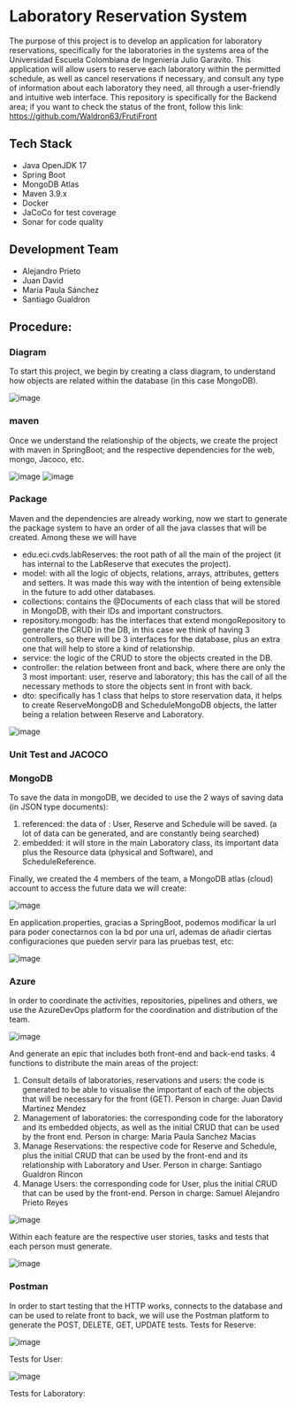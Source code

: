 # Laboratory Reservation System

The purpose of this project is to develop an application for laboratory reservations, specifically for the laboratories in the systems area of the Universidad Escuela Colombiana de Ingeniería Julio Garavito. This application will allow users to reserve each laboratory within the permitted schedule, as well as cancel reservations if necessary, and consult any type of information about each laboratory they need, all through a user-friendly and intuitive web interface. This repository is specifically for the Backend area; if you want to check the status of the front, follow this link: https://github.com/Waldron63/FrutiFront

## Tech Stack
- Java OpenJDK 17
- Spring Boot
- MongoDB Atlas
- Maven 3.9.x
- Docker
- JaCoCo for test coverage
- Sonar for code quality

## Development Team

- Alejandro Prieto
- Juan David
- María Paula Sánchez
- Santiago Gualdron

## Procedure:
### Diagram
To start this project, we begin by creating a class diagram, to understand how objects are related within the database (in this case MongoDB).


![image](https://github.com/user-attachments/assets/f97c31c1-b686-4164-bc43-c901b09971a0)

### maven
Once we understand the relationship of the objects, we create the project with maven in SpringBoot; and the respective dependencies for the web, mongo, Jacoco, etc.


![image](https://github.com/user-attachments/assets/d8682104-c07d-4693-84f4-707efc21dd17)
![image](https://github.com/user-attachments/assets/d5994e0c-002c-43af-b781-30feadf1506e)

### Package
Maven and the dependencies are already working, now we start to generate the package system to have an order of all the java classes that will be created.
Among these we will have
- edu.eci.cvds.labReserves: the root path of all the main of the project (it has internal to the LabReserve that executes the project).
- model: with all the logic of objects, relations, arrays, attributes, getters and setters. It was made this way with the intention of being extensible in the future to add other databases.
- collections: contains the @Documents of each class that will be stored in MongoDB, with their IDs and important constructors.
- repository.mongodb: has the interfaces that extend mongoRepository to generate the CRUD in the DB, in this case we think of having 3 controllers, so there will be 3 interfaces for the database, plus an extra one that will help to store a kind of relationship.
- service: the logic of the CRUD to store the objects created in the DB.
- controller: the relation between front and back, where there are only the 3 most important: user, reserve and laboratory; this has the call of all the necessary methods to store the objects sent in front with back.
- dto: specifically has 1 class that helps to store reservation data, it helps to create ReserveMongoDB and ScheduleMongoDB objects, the latter being a relation between Reserve and Laboratory.

![image](https://github.com/user-attachments/assets/fccf69fa-56bc-4efb-9aec-5ae76e36a7b9)

### Unit Test and JACOCO


### MongoDB
To save the data in mongoDB, we decided to use the 2 ways of saving data (in JSON type documents):
1. referenced: the data of : User, Reserve and Schedule will be saved.
(a lot of data can be generated, and are constantly being searched)
2. embedded: it will store in the main Laboratory class, its important data plus the Resource data (physical and Software), and ScheduleReference.

Finally, we created the 4 members of the team, a MongoDB atlas (cloud) account to access the future data we will create:

![image](https://github.com/user-attachments/assets/ca0649b2-580c-4d54-85a9-0ee0f7e595ad)

En application.properties, gracias a SpringBoot, podemos modificar la url para poder conectarnos con la bd por una url, ademas de añadir ciertas configuraciones que pueden servir para las pruebas test, etc:

![image](https://github.com/user-attachments/assets/c415eaf8-9ca2-4102-b9df-c2683a865ff7)


### Azure

In order to coordinate the activities, repositories, pipelines and others, we use the AzureDevOps platform for the coordination and distribution of the team.

![image](https://github.com/user-attachments/assets/93c70162-a2f9-49d8-b0e5-3f7b837da4da)

And generate an epic that includes both front-end and back-end tasks. 4 functions to distribute the main areas of the project: 
1. Consult details of laboratories, reservations and users: the code is generated to be able to visualise the important of each of the objects that will be necessary for the front (GET). Person in charge: Juan David Martinez Mendez
2. Management of laboratories: the corresponding code for the laboratory and its embedded objects, as well as the initial CRUD that can be used by the front end. Person in charge: Maria Paula Sanchez Macias
3. Manage Reservations: the respective code for Reserve and Schedule, plus the initial CRUD that can be used by the front-end and its relationship with Laboratory and User. Person in charge: Santiago Gualdron Rincon
4. Manage Users: the corresponding code for User, plus the initial CRUD that can be used by the front-end. Person in charge: Samuel Alejandro Prieto Reyes

![image](https://github.com/user-attachments/assets/c9c08d13-67ab-4287-9526-c8a973463097)

Within each feature are the respective user stories, tasks and tests that each person must generate.

![image](https://github.com/user-attachments/assets/07257ace-b6d5-457b-a596-eb898bd0a61e)

### Postman
In order to start testing that the HTTP works, connects to the database and can be used to relate front to back, we will use the Postman platform to generate the POST, DELETE, GET, UPDATE tests.
Tests for Reserve:

![image](https://github.com/user-attachments/assets/97714708-b8da-40f3-b662-fb792be2bbbc)

Tests for User:

![image](https://github.com/user-attachments/assets/6e77dd72-0c6e-472b-a6ff-9ef2b8d99b0f)


Tests for Laboratory:
